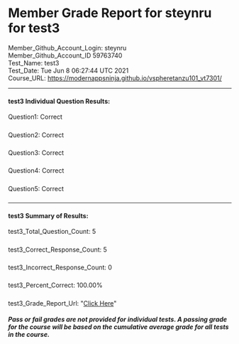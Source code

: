 # Member Grade Report for steynru for test3  
   
Member_Github_Account_Login: steynru  
Member_Github_Account_ID 59763740  
Test_Name: test3  
Test_Date: Tue Jun  8 06:27:44 UTC 2021  
Course_URL: https://modernappsninja.github.io/vspheretanzu101_vt7301/  
   
---  
#### test3 Individual Question Results:  
Question1: Correct  
#####  
Question2: Correct  
#####  
Question3: Correct  
#####  
Question4: Correct  
#####  
Question5: Correct  
#####  
---  
#### test3 Summary of Results:  
test3_Total_Question_Count: 5  
#####  
test3_Correct_Response_Count: 5  
#####  
test3_Incorrect_Response_Count: 0  
#####  
test3_Percent_Correct: 100.00%  
#####  
test3_Grade_Report_Url: "[Click Here](https://github.com/modernappsninjas/steynru/blob/main/static/userdata/courses/vspheretanzu101_vt7301/grade_report.pr916.test3.md)"
##### Pass or fail grades are not provided for individual tests. A passing grade for the course will be based on the cumulative average grade for all tests in the course.  

